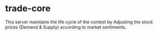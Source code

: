 # trade-core
This server maintains the life cycle of the contest by Adjusting the stock prices (Demand &amp; Supply) according to market sentiments.
